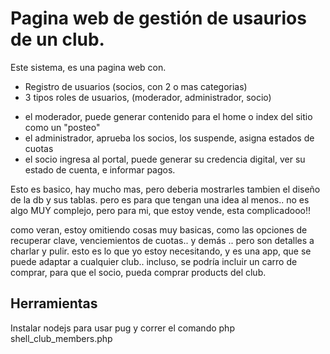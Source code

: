 # Pagina web de gestión de usaurios de un club.
Este sistema, es una pagina web con.
* Registro de usuarios (socios, con 2 o mas categorias)
* 3 tipos roles de usuarios, (moderador, administrador, socio)
- el moderador, puede generar contenido para el home o index del sitio como un "posteo"
- el administrador, aprueba los socios, los suspende, asigna estados de cuotas
- el socio ingresa al portal, puede generar su credencia digital, ver su estado de cuenta, e informar pagos. 

Esto es basico, hay mucho mas, pero deberia mostrarles tambien el diseño de la db y sus tablas.
pero es para que tengan una idea al menos..
no es algo MUY complejo, pero para mi, que estoy vende, esta complicadooo!!

como veran, estoy omitiendo cosas muy basicas, como las opciones de recuperar clave, venciemientos de cuotas.. y demás .. pero son detalles a charlar y pulir. 
esto es lo que yo estoy necesitando, y es una app, que se puede adaptar a cualquier club..
incluso, se podría incluir un carro de comprar, para que el socio, pueda comprar products del club.


## Herramientas
Instalar nodejs para usar pug y correr el comando php shell_club_members.php
